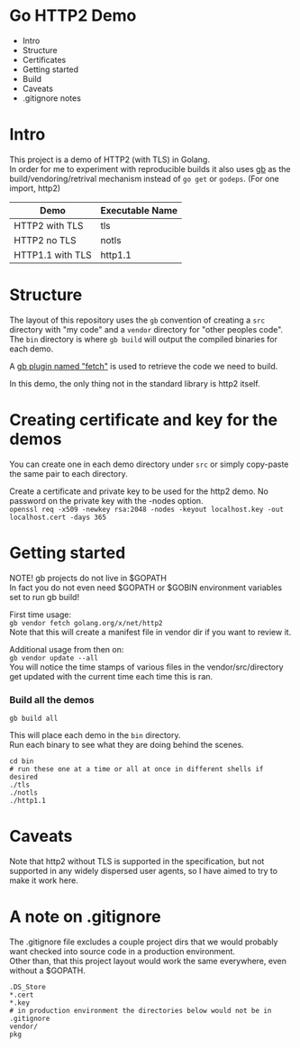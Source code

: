Go HTTP2 Demo
==========

* Intro
* Structure
* Certificates
* Getting started
* Build
* Caveats
* .gitignore notes


# Intro


This project is a demo of HTTP2 (with TLS) in Golang.  
In order for me to experiment with reproducible builds it also uses [gb](https://getgb.io) as the
build/vendoring/retrival mechanism instead of `go get` or `godeps`. (For one import, http2)

| Demo             | Executable Name
|------------------|:---------------|
| HTTP2 with TLS   |    tls         |
| HTTP2 no TLS     |    notls       |
| HTTP1.1 with TLS |    http1.1     |


# Structure
The layout of this repository uses the `gb` convention of creating a `src` directory with "my code"
and a `vendor` directory for "other peoples code".  
The `bin` directory is where `gb build` will output the compiled binaries for each demo.

A [gb plugin named "fetch"](https://getgb.io/news/gb-vendor-2015-05-26/) is used to retrieve the code we need to build.

In this demo, the only thing not in the standard library is http2 itself.

# Creating certificate and key for the demos
You can create one in each demo directory under `src` or simply copy-paste the same pair to each directory.

Create a certificate and private key to be used for the http2 demo. No password on the private key with the -nodes option.  
`openssl req -x509 -newkey rsa:2048 -nodes -keyout localhost.key -out localhost.cert -days 365`

# Getting started
NOTE! gb projects do not live in $GOPATH  
In fact you do not even need $GOPATH or $GOBIN environment variables set to run gb build!

First time usage:  
`gb vendor fetch golang.org/x/net/http2`  
Note that this will create a manifest file in vendor dir if you want to review it.

Additional usage from then on:  
`gb vendor update --all`  
You will notice the time stamps of various files in the vendor/src/directory get updated with the current time each time this is ran.

### Build all the demos
`gb build all`

This will place each demo in the `bin` directory.  
Run each binary to see what they are doing behind the scenes.

```
cd bin
# run these one at a time or all at once in different shells if desired
./tls
./notls
./http1.1
```

# Caveats
Note that http2 without TLS is supported in the specification, but not supported in any widely
dispersed user agents, so I have aimed to try to make it work here.

# A note on .gitignore
The .gitignore file excludes a couple project dirs that we would probably want checked into source code in a production environment.  
Other than, that this project layout would work the same everywhere, even without a $GOPATH.

```
.DS_Store
*.cert
*.key
# in production environment the directories below would not be in .gitignore
vendor/
pkg
```
